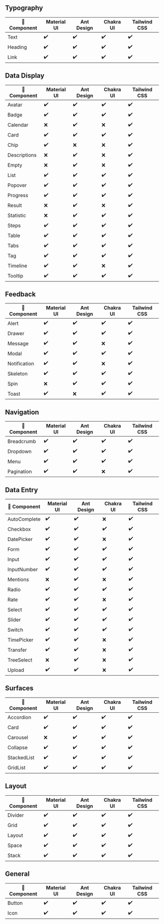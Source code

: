 ## Typography

| 🎨 Component | Material UI | Ant Design | Chakra UI | Tailwind CSS |
| ------------ | ----------- | ---------- | --------- | ------------ |
| Text         | ✔️           | ✔️          | ✔️         | ✔️            |
| Heading      | ✔️           | ✔️          | ✔️         | ✔️            |
| Link         | ✔️           | ✔️          | ✔️         | ✔️            |

## Data Display

| 🎨 Component     | Material UI | Ant Design | Chakra UI | Tailwind CSS |
| ---------------- | ----------- | ---------- | --------- | ------------ |
| Avatar           | ✔️          | ✔️         | ✔️        | ✔️              |
| Badge            | ✔️          | ✔️         | ✔️        | ✔️              |
| Calendar         | ❌          | ✔️         | ❌        | ✔️             |
| Card             | ✔️          | ✔️         | ✔️        | ✔️              |
| Chip             | ✔️          | ❌         | ❌        | ✔️             |
| Descriptions     | ❌          | ✔️         | ❌        | ✔️             |
| Empty            | ❌          | ✔️         | ❌        | ✔️             |
| List             | ✔️          | ✔️         | ✔️        | ✔️              |
| Popover          | ✔️          | ✔️         | ✔️        | ✔️              |
| Progress         | ✔️          | ✔️         | ✔️        | ✔️           |
| Result           | ❌          | ✔️         | ❌        | ✔️           |
| Statistic        | ❌          | ✔️         | ✔️        | ✔️             |
| Steps            | ✔️          | ✔️         | ✔️        | ✔️           |
| Table            | ✔️          | ✔️         | ✔️        | ✔️              |
| Tabs             | ✔️          | ✔️         | ✔️        | ✔️              |
| Tag              | ✔️          | ✔️         | ✔️        | ✔️              |
| Timeline         | ✔️          | ✔️         | ❌        | ✔️             |
| Tooltip          | ✔️          | ✔️         | ✔️        | ✔️              |

## Feedback

| 🎨 Component     | Material UI | Ant Design | Chakra UI | Tailwind CSS |
| ---------------- | ----------- | ---------- | --------- | ------------ |
| Alert            | ✔️          | ✔️         | ✔️        | ✔️           |
| Drawer           | ✔️          | ✔️         | ✔️        | ✔️           |
| Message          | ✔️          | ✔️         | ❌        | ✔️           |
| Modal            | ✔️          | ✔️         | ✔️        | ✔️           |
| Notification     | ✔️          | ✔️         | ❌        | ✔️           |
| Skeleton         | ✔️          | ✔️         | ✔️        | ✔️           |
| Spin             | ❌          | ✔️         | ✔️        | ✔️           |
| Toast            | ✔️          | ❌         | ✔️        | ✔️           |

## Navigation

| 🎨 Component     | Material UI | Ant Design | Chakra UI | Tailwind CSS |
| ---------------- | ----------- | ---------- | --------- | ------------ |
| Breadcrumb       | ✔️          | ✔️         | ✔️        | ✔️           |
| Dropdown         | ✔️          | ✔️         | ✔️        | ✔️           |
| Menu             | ✔️          | ✔️         | ✔️        | ✔️           |
| Pagination       | ✔️          | ✔️         | ❌        | ✔️           |


## Data Entry

| 🎨 Component     | Material UI | Ant Design | Chakra UI | Tailwind CSS |
| ---------------- | ----------- | ---------- | --------- | ------------ |
| AutoComplete     | ✔️          | ✔️         | ❌        | ✔️           |
| Checkbox         | ✔️          | ✔️         | ✔️        | ✔️           |
| DatePicker       | ✔️          | ✔️         | ❌        | ✔️           |
| Form             | ✔️          | ✔️         | ✔️        | ✔️           |
| Input            | ✔️          | ✔️         | ✔️        | ✔️           |
| InputNumber      | ✔️          | ✔️         | ✔️        | ✔️           |
| Mentions         | ❌          | ✔️        | ❌        | ✔️           |
| Radio            | ✔️          | ✔️         | ✔️        | ✔️           |
| Rate             | ✔️          | ✔️         | ❌        | ✔️           |
| Select           | ✔️          | ✔️         | ✔️        | ✔️           |
| Slider           | ✔️          | ✔️         | ✔️        | ✔️           |
| Switch           | ✔️          | ✔️         | ✔️        | ✔️           |
| TimePicker       | ✔️          | ✔️         | ❌        | ✔️           |
| Transfer         | ✔️          | ✔️         | ❌        | ✔️           |
| TreeSelect       | ❌          | ✔️        | ❌        | ✔️           |
| Upload           | ✔️          | ✔️         | ❌        | ✔️           |

## Surfaces

| 🎨 Component     | Material UI | Ant Design | Chakra UI | Tailwind CSS |
| ---------------- | ----------- | ---------- | --------- | ------------ |
| Accordion     | ✔️          | ✔️         | ✔️         | ✔️           |
| Card          | ✔️          | ✔️         | ✔️         | ✔️           |
| Carousel      | ❌          | ✔️         | ✔️         | ✔️           |
| Collapse      | ✔️          | ✔️         | ✔️         | ✔️           |
| StackedList   | ✔️          | ✔️         | ✔️         | ✔️           |
| GridList      | ✔️          | ✔️         | ✔️         | ✔️           |

## Layout

| 🎨 Component     | Material UI | Ant Design | Chakra UI | Tailwind CSS |
| ---------------- | ----------- | ---------- | --------- | ------------ |
| Divider          | ✔️          | ✔️         | ✔️        | ✔️           |
| Grid             | ✔️          | ✔️         | ✔️        | ✔️           |
| Layout           | ✔️          | ✔️         | ✔️        | ✔️           |
| Space            | ✔️          | ✔️         | ✔️        | ✔️           |
| Stack            | ✔️          | ✔️         | ✔️        | ✔️           |

## General

| 🎨 Component     | Material UI | Ant Design | Chakra UI | Tailwind CSS |
| ---------------- | ----------- | ---------- | --------- | ------------ |
| Button           | ✔️          | ✔️         | ✔️        | ✔️           |
| Icon             | ✔️          | ✔️         | ✔️        | ✔️           |